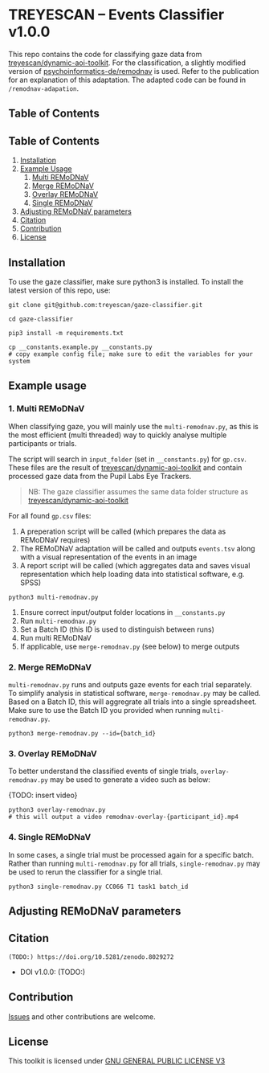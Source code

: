 # TREYESCAN – Events Classifier v1.0.0

This repo contains the code for classifying gaze data from [treyescan/dynamic-aoi-toolkit](https://github.com/treyescan/dynamic-aoi-toolkit). For the classification, a slightly modified version of [psychoinformatics-de/remodnav](https://github.com/psychoinformatics-de/remodnav) is used. Refer to the publication for an explanation of this adaptation. The adapted code can be found in `/remodnav-adapation`.

## Table of Contents

## Table of Contents

1. [Installation](https://github.com/treyescan/events-classifier?tab=readme-ov-file#installation)
1. [Example Usage](https://github.com/treyescan/events-classifier?tab=readme-ov-file#example-usage)
    1. [Multi REMoDNaV](https://github.com/treyescan/events-classifier?tab=readme-ov-file#1-multi-remodnav)
    1. [Merge REMoDNaV](https://github.com/treyescan/events-classifier?tab=readme-ov-file#2-merge-remodnav)
    1. [Overlay REMoDNaV](https://github.com/treyescan/events-classifier?tab=readme-ov-file#3-overlay-remodnav)
    1. [Single REMoDNaV](https://github.com/treyescan/events-classifier?tab=readme-ov-file#4-single-remodnav)
1. [Adjusting REMoDNaV parameters](https://github.com/treyescan/events-classifier?tab=readme-ov-file#adjusting-remodnav-parameters)
1. [Citation](https://github.com/treyescan/events-classifier?tab=readme-ov-file#citation)
1. [Contribution](https://github.com/treyescan/events-classifier?tab=readme-ov-file#contribution)
1. [License](https://github.com/treyescan/events-classifier?tab=readme-ov-file#license)

## Installation

To use the gaze classifier, make sure python3 is installed. To install the latest version of this repo, use:

```shell
git clone git@github.com:treyescan/gaze-classifier.git

cd gaze-classifier

pip3 install -m requirements.txt

cp __constants.example.py __constants.py 
# copy example config file; make sure to edit the variables for your system
```

## Example usage

### 1. Multi REMoDNaV

When classifying gaze, you will mainly use the `multi-remodnav.py`, as this is the most efficient (multi threaded) way to quickly analyse multiple participants or trials.

The script will search in `input_folder` (set in `__constants.py`) for `gp.csv`. These files are the result of [treyescan/dynamic-aoi-toolkit](https://github.com/treyescan/dynamic-aoi-toolkit) and contain processed gaze data from the Pupil Labs Eye Trackers.

> NB: The gaze classifier assumes the same data folder structure as [treyescan/dynamic-aoi-toolkit](https://github.com/treyescan/dynamic-aoi-toolkit)

For all found `gp.csv` files:
1. A preperation script will be called (which prepares the data as REMoDNaV requires)
1. The REMoDNaV adaptation will be called and outputs `events.tsv` along with a visual representation of the events in an image
1. A report script will be called (which aggregates data and saves visual representation which help loading data into statistical software, e.g. SPSS)

```shell
python3 multi-remodnav.py
```

1. Ensure correct input/output folder locations in `__constants.py`
1. Run `multi-remodnav.py`
1. Set a Batch ID (this ID is used to distinguish between runs)
1. Run multi REMoDNaV
1. If applicable, use `merge-remodnav.py` (see below) to merge outputs

### 2. Merge REMoDNaV

`multi-remodnav.py` runs and outputs gaze events for each trial separately. To simplify analysis in statistical software, `merge-remodnav.py` may be called. Based on a Batch ID, this will aggregrate all trials into a single spreadsheet. Make sure to use the Batch ID you provided when running `multi-remodnav.py`.

```shell
python3 merge-remodnav.py --id={batch_id}
```

### 3. Overlay REMoDNaV

To better understand the classified events of single trials, `overlay-remodnav.py` may be used to generate a video such as below:

{TODO: insert video}

```shell
python3 overlay-remodnav.py
# this will output a video remodnav-overlay-{participant_id}.mp4
```

### 4. Single REMoDNaV

In some cases, a single trial must be processed again for a specific batch. Rather than running `multi-remodnav.py` for all trials, `single-remodnav.py` may be used to rerun the classifier for a single trial.

```shell
python3 single-remodnav.py CC066 T1 task1 batch_id
```

## Adjusting REMoDNaV parameters

## Citation

```
(TODO:) https://doi.org/10.5281/zenodo.8029272
```

- DOI v1.0.0: (TODO:)

## Contribution

[Issues](https://github.com/treyescan/events-classifier/issues/new) and other contributions are welcome.

## License

This toolkit is licensed under [GNU GENERAL PUBLIC LICENSE V3](/LICENSE)